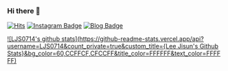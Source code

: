 ### Hi there 👋

<!--
**LJS0714/LJS0714** is a ✨ _special_ ✨ repository because its `README.md` (this file) appears on your GitHub profile.

Here are some ideas to get you started:

- 🔭 I’m currently working on ...
- 🌱 I’m currently learning ...
- 👯 I’m looking to collaborate on ...
- 🤔 I’m looking for help with ...
- 💬 Ask me about ...
- 📫 How to reach me: ...
- 😄 Pronouns: ...
- ⚡ Fun fact: ...
-->
[![Hits](https://hits.seeyoufarm.com/api/count/incr/badge.svg?url=https%3A%2F%2Fgithub.com%2Fgjbae1212%2Fhit-counter&count_bg=%23C3FFDC&title_bg=%2300A276&icon=googlefit.svg&icon_color=%23C3FFDC&title=hits&edge_flat=false)](https://hits.seeyoufarm.com)
[![Instagram Badge](https://img.shields.io/badge/-Instagram-00A276?logo=instagram&logoColor=white&link={https://www.instagram.com/jisunnyday7/})]({https://www.instagram.com/jisunnyday7/})
[![Blog Badge](https://img.shields.io/badge/-Blog-00A276?logo=naver&logoColor=white&link={https://blog.naver.com/ejisunny})]({https://blog.naver.com/ejisunny})

[![LJS0714's github stats](https://github-readme-stats.vercel.app/api?username=LJS0714&count_private=true&custom_title={Lee Jisun's Github Stats}&bg_color=60,CCFFCF,CFCCFF&title_color=FFFFFF&text_color=FFFFFF)](https://github.com/anuraghazra/github-readme-stats)
